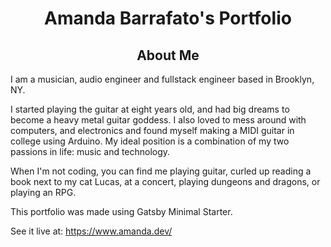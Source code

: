 
<h1 align="center">
  Amanda Barrafato's Portfolio
</h1>

<h2 align = "center"> About Me </h2>

I am a musician, audio engineer and fullstack engineer based in Brooklyn, NY.

I started playing the guitar at eight years old, and had big dreams to become a heavy metal guitar goddess. I also loved to mess around with computers, and electronics and found myself making a MIDI guitar in college using Arduino. My ideal position is a combination of my two passions in life: music and technology.

When I'm not coding, you can find me playing guitar, curled up reading a book next to my cat Lucas, at a concert, playing dungeons and dragons, or playing an RPG.


This portfolio was made using Gatsby Minimal Starter.

See it live at: https://www.amanda.dev/

